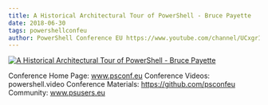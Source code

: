 ```yaml
---
title: A Historical Architectural Tour of PowerShell - Bruce Payette
date: 2018-06-30
tags: powershellconfeu
author: PowerShell Conference EU https://www.youtube.com/channel/UCxgrI58XiKnDDByjhRJs5fg
---
```


[![A Historical Architectural Tour of PowerShell - Bruce Payette](https://i1.ytimg.com/vi/tQic7z75O6Y/hqdefault.jpg "A Historical Architectural Tour of PowerShell - Bruce Payette")](https://www.youtube.com/watch?v=tQic7z75O6Y)

Conference Home Page: www.psconf.eu
Conference Videos: powershell.video
Conference Materials: https://github.com/psconfeu
Community: www.psusers.eu

